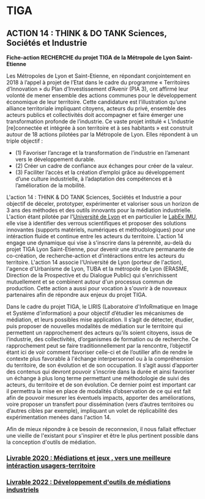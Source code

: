 # TIGA

## ACTION 14 : THINK & DO TANK Sciences, Sociétés et Industrie

**Fiche-action RECHERCHE du projet TIGA de la Métropole de Lyon Saint-Etienne**

Les Métropoles de Lyon et Saint-Etienne, en répondant conjointement en 2018 à l’appel à projet de l’Etat dans le cadre du programme « Territoires d’Innovation » du Plan d’Investissement d’Avenir (PIA 3), ont affirmé leur volonté de mener ensemble des actions communes pour le développement économique de leur territoire. Cette candidature est l’illustration qu’une alliance territoriale impliquant citoyens, acteurs du privé, ensemble des acteurs publics et collectivités doit accompagner et faire émerger une transformation profonde de l’industrie. Ce vaste projet intitulé « L’industrie [re]connectée et intégrée à son territoire et à ses habitants » est construit autour de 18 actions pilotées par la Métropole de Lyon. Elles répondent à un triple objectif :
- (1) Favoriser l’ancrage et la transformation de l’industrie en l’amenant vers le développement durable. 
- (2) Créer un cadre de confiance aux échanges pour créer de la valeur.
- (3) Faciliter l’accès et la création d’emploi grâce au développement d’une culture industrielle, à l’adaptation des compétences et à l’amélioration de la mobilité.

L'action 14 : THINK & DO TANK Sciences, Sociétés et Industrie a pour objectif de déceler, prototyper, expérimenter et valoriser sous un horizon de 3 ans des méthodes et des outils innovants pour la médiation industrielle. L'action étant pilotée par l'[Université de Lyon](https://www.universite-lyon.fr/) et en particulier le [LabEx IMU](https://imu.universite-lyon.fr/), elle vise à identifier des verrous scientifiques et proposer des solutions innovantes (supports matériels, numériques et méthodologiques) pour une intéraction fluide et continue entre les acteurs du territoire.
L'action 14 engage une dynamique qui vise à s'inscrire dans la pérennité, au-delà du projet TIGA Lyon Saint-Etienne, pour devenir une structure permanante de co-création, de recherche-action et d'intéractions entre les acteurs du territoire.
L'action 14 associe l'Université de Lyon (porteur de l'action), l'agence d'Urbanisme de Lyon, TUBA et la métropole de Lyon (ERASME, Direction de la Prospective et du Dialogue Public) qui s'enrichissent mutuellement et se combinent autour d'un processus commun de production. Cette action a aussi pour vocation à s'ouvrir à de nouveaux partenaires afin de répondre aux enjeux du projet TIGA. 

Dans le cadre du projet TIGA, le LIRIS (Laboratoire d'InfoRmatique en Image et Système d'information) a pour objectif d’étudier les mécanismes de médiation, et leurs possibles mise application. Il s’agit de détecter, étudier, puis proposer de nouvelles modalités de médiation sur le territoire qui permettent un rapprochement des acteurs qu’ils soient citoyens, issus de l’industrie, des collectivités, d’organismes de formation ou de recherche. Ce rapprochement peut se faire traditionnellement par la rencontre, l’objectif étant ici de voir comment favoriser celle-ci et de l’outiller afin de rendre le contexte plus favorable à l'échange interpersonnel ou à la compréhension du territoire, de son évolution et de son occupation. Il s’agit aussi d’apporter des contenus qui devront pouvoir s’inscrire dans la durée et ainsi favoriser un échange à plus long terme permettant une méthodologie de suivi des acteurs, du territoire et de son évolution. Ce dernier point est important car il permettra la mise en place de modalités d’observation de ce qui est fait afin de pouvoir mesurer les éventuels impacts, apporter des améliorations, voire proposer un transfert pour dissémination (vers d’autres territoires ou d’autres cibles par exemple), impliquant un volet de réplicabilité des expérimentation menées dans l'action 14.

Afin de mieux répondre à ce besoin de reconnexion, il nous fallait effectuer une vieille de l'existant pour s'inspirer et être le plus pertinent possible dans la conception d'outils de médiation.

### [Livrable 2020 : Médiations et jeux , vers une meilleure intéraction usagers-territoire](./doc/livrable2020.md)

### [Livrable 2022 : Développement d'outils de médiations industriels](./doc/livrable2022.md)
